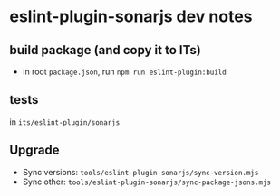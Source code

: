 # eslint-plugin-sonarjs dev notes

## build package (and copy it to ITs)

- in root `package.json`, run `npm run eslint-plugin:build`

## tests

in `its/eslint-plugin/sonarjs`

## Upgrade

- Sync versions: `tools/eslint-plugin-sonarjs/sync-version.mjs`
- Sync other: `tools/eslint-plugin-sonarjs/sync-package-jsons.mjs`
